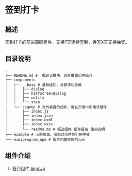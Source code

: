 # 签到打卡
## 概述
签到打卡的前端源码组件，支持7天连续签到，连签X天支持抽奖。

## 目录说明

```shell
.
├── README.md #  概述该模块，对外暴露组件简介
├── components
│   ├── __base # 基础组件，外部请勿依赖
│   │   ├── dialog
│   │   ├── halfScreenDialog
│   │   ├── notify
│   │   └── step
│   └── signUp # 对外暴露的组件，请在页面中引用该组件
│       ├── index.js
│       ├── index.json
│       ├── index.wxml
│       ├── index.wxss
│       └── readme.md # 概述组件 组件属性 使用说明
├── example # 示例页面，简单对组件的引用拼装
└── miniprogram_npm # 组件内置依赖的npm
```

## 组件介绍
1. 签到组件 [SignUp](./components/signUp/README.md)
